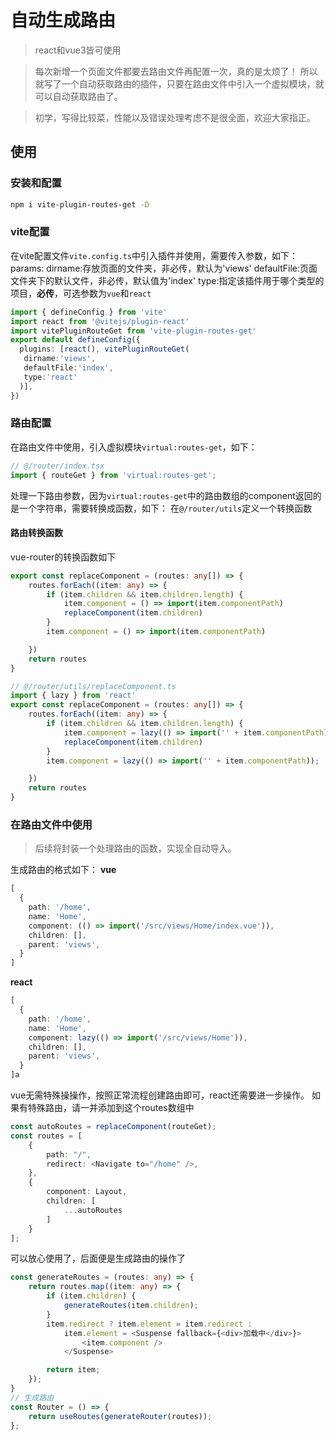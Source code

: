 # 自动生成路由
> react和vue3皆可使用

>每次新增一个页面文件都要去路由文件再配置一次，真的是太烦了！
所以就写了一个自动获取路由的插件，只要在路由文件中引入一个虚拟模块，就可以自动获取路由了。

> 初学，写得比较菜，性能以及错误处理考虑不是很全面，欢迎大家指正。

## 使用

### 安装和配置
```bash
npm i vite-plugin-routes-get -D
```
### vite配置
在vite配置文件`vite.config.ts`中引入插件并使用，需要传入参数，如下：
params:
dirname:存放页面的文件夹，非必传，默认为'views'
defaultFile:页面文件夹下的默认文件，非必传，默认值为'index'
type:指定该插件用于哪个类型的项目，**必传**，可选参数为`vue`和`react`
```ts
import { defineConfig } from 'vite'
import react from '@vitejs/plugin-react'
import vitePluginRouteGet from 'vite-plugin-routes-get'
export default defineConfig({
  plugins: [react(), vitePluginRouteGet(
   dirname:'views',
   defaultFile:'index',
   type:'react'
  )],
})
```
### 路由配置
在路由文件中使用，引入虚拟模块`virtual:routes-get`，如下：
```ts
// @/router/index.tsx
import { routeGet } from 'virtual:routes-get';
```
处理一下路由参数，因为`virtual:routes-get`中的路由数组的component返回的是一个字符串，需要转换成函数，如下：
在`@/router/utils`定义一个转换函数
#### 路由转换函数
vue-router的转换函数如下
```ts
export const replaceComponent = (routes: any[]) => {
    routes.forEach((item: any) => {
        if (item.children && item.children.length) {
            item.component = () => import(item.componentPath)
            replaceComponent(item.children)
        }
        item.component = () => import(item.componentPath)

    })
    return routes
}
```
```ts
// @/router/utils/replaceComponent.ts
import { lazy } from 'react'
export const replaceComponent = (routes: any[]) => {
    routes.forEach((item: any) => {
        if (item.children && item.children.length) {
            item.component = lazy(() => import('' + item.componentPath));
            replaceComponent(item.children)
        }
        item.component = lazy(() => import('' + item.componentPath));

    })
    return routes
}
```
### 在路由文件中使用
> 后续将封装一个处理路由的函数，实现全自动导入。

生成路由的格式如下：
**vue**
```ts
[
  {
    path: '/home',
    name: 'Home',
    component: (() => import('/src/views/Home/index.vue')),
    children: [],
    parent: 'views',
  }
]
```
**react**
```ts
[
  {
    path: '/home',
    name: 'Home',
    component: lazy(() => import('/src/views/Home')),
    children: [],
    parent: 'views',
  }
]a
```
vue无需特殊操操作，按照正常流程创建路由即可，react还需要进一步操作。
如果有特殊路由，请一并添加到这个routes数组中
```ts
const autoRoutes = replaceComponent(routeGet);
const routes = [
    {
        path: "/",
        redirect: <Navigate to="/home" />,
    },
    {
        component: Layout,
        children: [
            ...autoRoutes
        ]
    }
];
```
可以放心使用了，后面便是生成路由的操作了
```ts
const generateRoutes = (routes: any) => {
    return routes.map((item: any) => {
        if (item.children) {
            generateRoutes(item.children);
        }
        item.redirect ? item.element = item.redirect :
            item.element = <Suspense fallback={<div>加载中</div>}>
                <item.component />
            </Suspense>

        return item;
    });
}
// 生成路由
const Router = () => {
    return useRoutes(generateRouter(routes));
};
```
